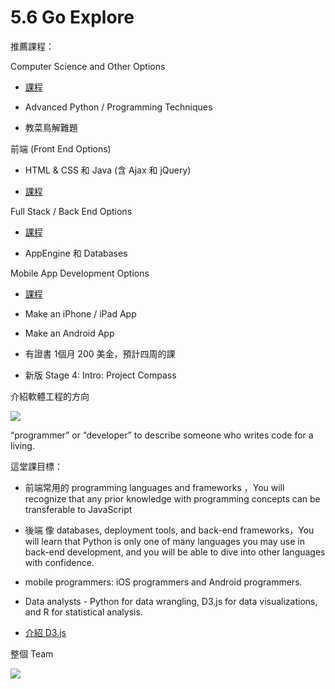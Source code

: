 # 5.6 Go Explore

推薦課程：

Computer Science and Other Options

* [課程](https://www.udacity.com/course/viewer#!/c-nd000/l-4179598940/m-4076218863)

* Advanced Python / Programming Techniques

* 教菜鳥解難題

  


前端 \(Front End Options\)

* HTML & CSS 和 Java \(含 Ajax 和 jQuery\)

* [課程](https://www.udacity.com/course/viewer#!/c-nd000/l-4179598940/m-4080348720)

  


Full Stack / Back End Options

* [課程](https://www.udacity.com/course/viewer#!/c-nd000/l-4179598940/m-4117508593)

* AppEngine 和 Databases

  


Mobile App Development Options

* [課程](https://www.udacity.com/course/viewer#!/c-nd000/l-4179598940/m-4119308598)

* Make an iPhone / iPad App

* Make an Android App

* 有證書 1個月 200 美金，預計四周的課

  


* 新版 Stage 4: Intro: Project Compass

介紹軟體工程的方向

![](https://lh4.googleusercontent.com/Xe-FnPwUoduXVQmpEMeNoJQnisqpFO9g390SkiAGSy5oP-XVPPnRzXvWz0t09BWKsSD3ruliz44URpG8Y_ArxoXPQdUgcsjh_fXgKZYtHJqIhTK2c3DNlwRgsttPkpE6H4HiyFBH)

“programmer” or “developer” to describe someone who writes code for a living.

  


這堂課目標：

* 前端常用的 programming languages and frameworks ，You will recognize that any prior knowledge with programming concepts can be transferable to JavaScript

* 後端 像 databases, deployment tools, and back-end frameworks，You will learn that Python is only one of many languages you may use in back-end development, and you will be able to dive into other languages with confidence.

* mobile programmers: iOS programmers and Android programmers.

* Data analysts - Python for data wrangling, D3.js for data visualizations, and R for statistical analysis.

* [介紹 D3.js](http://blog.infographics.tw/2015/03/d3js-the-introduction/)

  


整個 Team

![](https://lh4.googleusercontent.com/fnyhEFb7ZUa5T_HR7avKPmMy47BTRFgW8XI_3TKfzlKC28eG5617fE5pUN8JWkIWXFKBza_LjquFcu1GVXWoyoG4RUl-WPUE68fYTwks_Duk-62jFopDebDJoT8VR27GkJyUdGQW)

